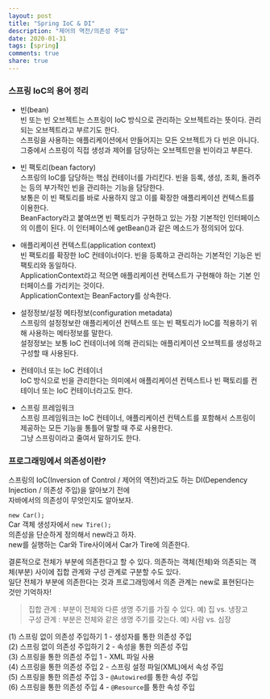 ```yaml
---
layout: post
title: "Spring IoC & DI"  
description: "제어의 역전/의존성 주입"
date: 2020-01-31
tags: [spring]
comments: true
share: true
---
```


### 스프링 IoC의 용어 정리    
- 빈(bean)  
빈 또는 빈 오브젝트는 스프링이 IoC 방식으로 관리하는 오브젝트라는 뜻이다. 관리되는 오브젝트라고 부르기도 한다.    
스프링을 사용하는 애플리케이션에서 만들어지는 모든 오브젝트가 다 빈은 아니다.    
그중에서 스프링이 직접 생성과 제어를 담당하는 오브젝트만을 빈이라고 부른다.   

- 빈 팩토리(bean factory)  
스프링의 IoC를 담당하는 핵심 컨테이너를 가리킨다. 빈을 등록, 생성, 조회, 돌려주는 등의 부가적인 빈을 관리하는 기능을 담당한다.   
보통은 이 빈 팩토리를 바로 사용하지 않고 이를 확장한 애플리케이션 컨텍스트를 이용한다.   
BeanFactory라고 붙여쓰면 빈 팩토리가 구현하고 있는 가장 기본적인 인터페이스의 이름이 된다. 이 인터페이스에 getBean()과 같은 메소드가 정의되어 있다.   

- 애플리케이션 컨텍스트(application context)  
빈 팩토리를 확장한 IoC 컨테이너이다. 빈을 등록하고 관리하는 기본적인 기능은 빈 팩토리와 동일하다.   
ApplicationContext라고 적으면 애플리케이션 컨텍스트가 구현해야 하는 기본 인터페이스를 가리키는 것이다.   
ApplicationContext는 BeanFactory를 상속한다.   

- 설정정보/설정 메타정보(configuration metadata)   
스프링의 설정정보란 애플리케이션 컨텍스트 또는 빈 팩토리가 IoC를 적용하기 위해 사용하는 메타정보를 말한다.   
설정정보는 보통 IoC 컨테이너에 의해 관리되는 애플리케이션 오브젝트를 생성하고 구성할 때 사용된다.   

- 컨테이너 또는 IoC 컨테이너   
IoC 방식으로 빈을 관리한다는 의미에서 애플리케이션 컨텍스트나 빈 팩토리를 컨테이너 또는 IoC 컨테이너라고도 한다.   

- 스프링 프레임워크   
스프링 프레임워크는 IoC 컨테이너, 애플리케이션 컨텍스트를 포함해서 스프링이 제공하는 모든 기능을 통틀어 말할 때 주로 사용한다.    
그냥 스프링이라고 줄여서 말하기도 한다.       

### 프로그래밍에서 의존성이란?   
스프링의 IoC(Inversion of Control / 제어의 역전)라고도 하는 DI(Dependency Injection / 의존성 주입)을 알아보기 전에   
자바에서의 의존성이 무엇인지도 알아보자.   

```new Car();```  
Car 객체 생성자에서 ```new Tire();```     
의존성을 단순하게 정의해서 new라고 하자.      
new를 실행하는 Car와 Tire사이에서 Car가 Tire에 의존한다.      

결론적으로 전체가 부분에 의존한다고 할 수 있다. 
의존하는 객체(전체)와 의존되는 객체(부분) 사이에 집합 관계와 구성 관계로 구분할 수도 있다.   
일단 전체가 부분에 의존한다는 것과 프로그래밍에서 의존 관계는 new로 표현된다는 것만 기억하자!
> 집합 관계 : 부분이 전체와 다른 생명 주기를 가질 수 있다. 예) 집 vs. 냉장고   
> 구성 관계 : 부분은 전체와 같은 생명 주기를 갖는다. 예) 사람 vs. 심장   

(1) 스프링 없이 의존성 주입하기 1 - 생성자를 통한 의존성 주입    
(2) 스프링 없이 의존성 주입하기 2 - 속성을 통한 의존성 주입    
(3) 스프링을 통한 의존성 주입 1 - XML 파일 사용    
(4) 스프링을 통한 의존성 주입 2 - 스프링 설정 파일(XML)에서 속성 주입    
(5) 스프링을 통한 의존성 주입 3 - ```@Autowired```를 통한 속성 주입    
(6) 스프링을 통한 의존성 주입 4 - ```@Resource```를 통한 속성 주입        

